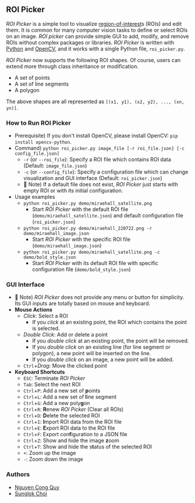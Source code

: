 
## ROI Picker
_ROI Picker_ is a simple tool to visualize [region-of-interest](https://en.wikipedia.org/wiki/Region_of_interest)s (ROIs) and edit them. It is common for many computer vision tasks to define or select ROIs on an image. _ROI picker_ can provide simple GUI to add, modify, and remove ROIs without complex packages or libraries. _ROI Picker_ is written with [Python](https://www.python.org/) and [OpenCV](https://opencv.org/), and it works with a single Python file, `roi_picker.py`.

_ROI Picker_ now supports the following ROI shapes. Of course, users can extend more through class inheritance or modification.

* A set of points
* A set of line segments
* A polygon

The above shapes are all represented as `[(x1, y1), (x2, y2), ..., (xn, yn)]`.



### How to Run ROI Picker
* Prerequisite) If you don't install OpenCV, please install OpenCV: `pip install opencv-python`.
* Command) `python roi_picker.py image_file [-r roi_file.json] [-c config_file.json]`
  * `-r` (or `--roi_file`): Specify a ROI file which contains ROI data (Default: `image_file.json`)
  * `-c` (or `--config_file`): Specify a configuration file which can change visualization and GUI interface (Default: `roi_picker.json`)
  * :memo: Note) If a default file does not exist, _ROI Picker_ just starts with empty ROI or with its initial configuration.
* Usage examples
  * `python roi_picker.py demo/miraehall_satellite.png`
    * Start _ROI Picker_ with the default ROI file (`demo/miraehall_satellite.json`) and default configuration file (`roi_picker.json`)
  * `python roi_picker.py demo/miraehall_220722.png -r demo/miraehall_image.json`
    * Start _ROI Picker_ with the specific ROI file (`demo/miraehall_image.json`)
  * `python roi_picker.py demo/miraehall_satellite.png -c demo/bold_style.json`
    * Start _ROI Picker_ with its default ROI file with specific configuration file (`demo/bold_style.json`)



### GUI Interface
 * :memo: Note) _ROI Picker_ does not provide any menu or button for simplicity. Its GUI inputs are totally based on mouse and keyboard.
 * **Mouse Actions**
    * _Click_: Select a ROI
        * If you _click_ at an existing point, the ROI which contains the point is selected.
    * _Double Click_: Add or delete a point
        * If you _double click_ at an existing point, the point will be removed.
        * If you _double click_ on an existing line (for line segment or polygon), a new point will be inserted on the line.
        * If you _double click_ on an image, a new point will be added.
    * `Ctrl`+_Drag_: Move the clicked point
 * **Keyboard Shortcuts**
    * `ESC`: Terminate _ROI Picker_
    * `Tab`: Select the next ROI
    * `Ctrl`+`P`: Add a new set of **p**oints
    * `Ctrl`+`L`: Add a new set of **l**ine segment
    * `Ctrl`+`G`: Add a new poly**g**on
    * `Ctrl`+`R`: **R**enew _ROI Picker_ (Clear all ROIs)
    * `Ctrl`+`D`: **D**elete the selected ROI
    * `Ctrl`+`I`: **I**mport ROI data from the ROI file
    * `Ctrl`+`E`: **E**xport ROI data to the ROI file
    * `Ctrl`+`F`: Export con**f**iguration to a JSON file
    * `Ctrl`+`Z`: Show and hide the image **z**oom
    * `Ctrl`+`T`: Show and hide the s**t**atus of the selected ROI
    * `+`: Zoom up the image
    * `-`: Zoom down the image



### Authors
* [Nguyen Cong Quy](https://github.com/ncquy)
* [Sunglok Choi](https://mint-lab.github.io/sunglok/)